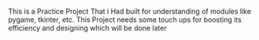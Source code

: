 This is a Practice Project That i Had built for understanding of modules like pygame, tkinter, etc.
This Project needs some touch ups for boosting its efficiency and designing which will be done later
